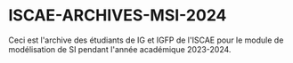# ISCAE-ARCHIVES-MSI-2024
Ceci est l'archive des étudiants de IG et IGFP de l'ISCAE pour le module de modélisation de SI pendant l'année académique 2023-2024.
